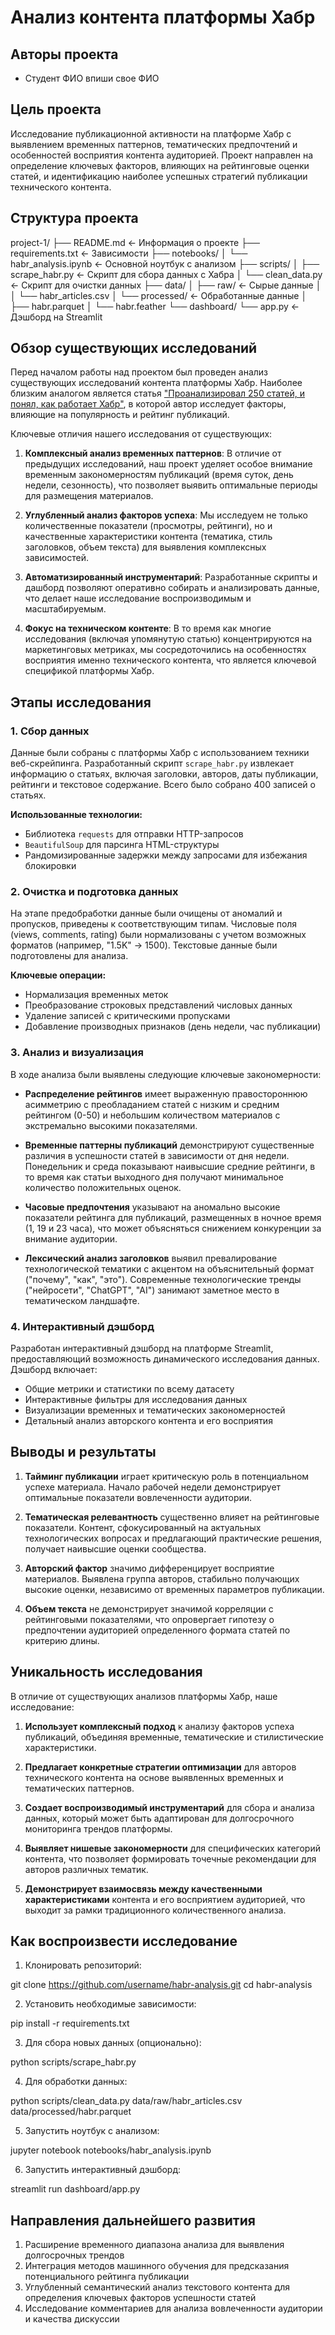 # Анализ контента платформы Хабр

## Авторы проекта
- Студент ФИО впиши свое ФИО

## Цель проекта
Исследование публикационной активности на платформе Хабр с выявлением временных паттернов, тематических предпочтений и особенностей восприятия контента аудиторией. Проект направлен на определение ключевых факторов, влияющих на рейтинговые оценки статей, и идентификацию наиболее успешных стратегий публикации технического контента.

## Структура проекта

project-1/
├── README.md          <- Информация о проекте
├── requirements.txt   <- Зависимости
├── notebooks/
│   └── habr_analysis.ipynb  <- Основной ноутбук с анализом
├── scripts/
│   ├── scrape_habr.py       <- Скрипт для сбора данных с Хабра
│   └── clean_data.py        <- Скрипт для очистки данных
├── data/
│   ├── raw/                 <- Сырые данные
│   │   └── habr_articles.csv
│   └── processed/           <- Обработанные данные
│       ├── habr.parquet
│       └── habr.feather
└── dashboard/
└── app.py               <- Дэшборд на Streamlit

## Обзор существующих исследований

Перед началом работы над проектом был проведен анализ существующих исследований контента платформы Хабр. Наиболее близким аналогом является статья ["Проанализировал 250 статей, и понял, как работает Хабр"](https://habr.com/ru/articles/861818/), в которой автор исследует факторы, влияющие на популярность и рейтинг публикаций.

Ключевые отличия нашего исследования от существующих:

1. **Комплексный анализ временных паттернов**: В отличие от предыдущих исследований, наш проект уделяет особое внимание временным закономерностям публикаций (время суток, день недели, сезонность), что позволяет выявить оптимальные периоды для размещения материалов.

2. **Углубленный анализ факторов успеха**: Мы исследуем не только количественные показатели (просмотры, рейтинги), но и качественные характеристики контента (тематика, стиль заголовков, объем текста) для выявления комплексных зависимостей.

3. **Автоматизированный инструментарий**: Разработанные скрипты и дашборд позволяют оперативно собирать и анализировать данные, что делает наше исследование воспроизводимым и масштабируемым.

4. **Фокус на техническом контенте**: В то время как многие исследования (включая упомянутую статью) концентрируются на маркетинговых метриках, мы сосредоточились на особенностях восприятия именно технического контента, что является ключевой спецификой платформы Хабр.

## Этапы исследования

### 1. Сбор данных
Данные были собраны с платформы Хабр с использованием техники веб-скрейпинга. Разработанный скрипт `scrape_habr.py` извлекает информацию о статьях, включая заголовки, авторов, даты публикации, рейтинги и текстовое содержание. Всего было собрано 400 записей о статьях.

**Использованные технологии:**
- Библиотека `requests` для отправки HTTP-запросов
- `BeautifulSoup` для парсинга HTML-структуры
- Рандомизированные задержки между запросами для избежания блокировки

### 2. Очистка и подготовка данных
На этапе предобработки данные были очищены от аномалий и пропусков, приведены к соответствующим типам. Числовые поля (views, comments, rating) были нормализованы с учетом возможных форматов (например, "1.5K" → 1500). Текстовые данные были подготовлены для анализа.

**Ключевые операции:**
- Нормализация временных меток
- Преобразование строковых представлений числовых данных
- Удаление записей с критическими пропусками
- Добавление производных признаков (день недели, час публикации)

### 3. Анализ и визуализация
В ходе анализа были выявлены следующие ключевые закономерности:

- **Распределение рейтингов** имеет выраженную правостороннюю асимметрию с преобладанием статей с низким и средним рейтингом (0-50) и небольшим количеством материалов с экстремально высокими показателями.

- **Временные паттерны публикаций** демонстрируют существенные различия в успешности статей в зависимости от дня недели. Понедельник и среда показывают наивысшие средние рейтинги, в то время как статьи выходного дня получают минимальное количество положительных оценок.

- **Часовые предпочтения** указывают на аномально высокие показатели рейтинга для публикаций, размещенных в ночное время (1, 19 и 23 часа), что может объясняться снижением конкуренции за внимание аудитории.

- **Лексический анализ заголовков** выявил превалирование технологической тематики с акцентом на объяснительный формат ("почему", "как", "это"). Современные технологические тренды ("нейросети", "ChatGPT", "AI") занимают заметное место в тематическом ландшафте.

### 4. Интерактивный дэшборд
Разработан интерактивный дэшборд на платформе Streamlit, предоставляющий возможность динамического исследования данных. Дэшборд включает:

- Общие метрики и статистики по всему датасету
- Интерактивные фильтры для исследования данных
- Визуализации временных и тематических закономерностей
- Детальный анализ авторского контента и его восприятия

## Выводы и результаты

1. **Тайминг публикации** играет критическую роль в потенциальном успехе материала. Начало рабочей недели демонстрирует оптимальные показатели вовлеченности аудитории.

2. **Тематическая релевантность** существенно влияет на рейтинговые показатели. Контент, сфокусированный на актуальных технологических вопросах и предлагающий практические решения, получает наивысшие оценки сообщества.

3. **Авторский фактор** значимо дифференцирует восприятие материалов. Выявлена группа авторов, стабильно получающих высокие оценки, независимо от временных параметров публикации.

4. **Объем текста** не демонстрирует значимой корреляции с рейтинговыми показателями, что опровергает гипотезу о предпочтении аудиторией определенного формата статей по критерию длины.

## Уникальность исследования

В отличие от существующих анализов платформы Хабр, наше исследование:

1. **Использует комплексный подход** к анализу факторов успеха публикаций, объединяя временные, тематические и стилистические характеристики.

2. **Предлагает конкретные стратегии оптимизации** для авторов технического контента на основе выявленных временных и тематических паттернов.

3. **Создает воспроизводимый инструментарий** для сбора и анализа данных, который может быть адаптирован для долгосрочного мониторинга трендов платформы.

4. **Выявляет нишевые закономерности** для специфических категорий контента, что позволяет формировать точечные рекомендации для авторов различных тематик.

5. **Демонстрирует взаимосвязь между качественными характеристиками** контента и его восприятием аудиторией, что выходит за рамки традиционного количественного анализа.

## Как воспроизвести исследование

1. Клонировать репозиторий:

git clone https://github.com/username/habr-analysis.git
cd habr-analysis

2. Установить необходимые зависимости:

pip install -r requirements.txt

3. Для сбора новых данных (опционально):

python scripts/scrape_habr.py

4. Для обработки данных:

python scripts/clean_data.py data/raw/habr_articles.csv data/processed/habr.parquet

5. Запустить ноутбук с анализом:

jupyter notebook notebooks/habr_analysis.ipynb

6. Запустить интерактивный дэшборд:

streamlit run dashboard/app.py

## Направления дальнейшего развития

1. Расширение временного диапазона анализа для выявления долгосрочных трендов
2. Интеграция методов машинного обучения для предсказания потенциального рейтинга публикации
3. Углубленный семантический анализ текстового контента для определения ключевых факторов успешности статей
4. Исследование комментариев для анализа вовлеченности аудитории и качества дискуссии

